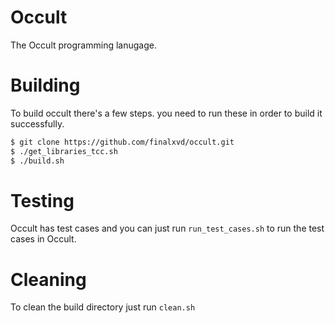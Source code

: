 # Occult
The Occult programming lanugage.

# Building
To build occult there's a few steps. you need to run these in order to build it successfully.
```bash
$ git clone https://github.com/finalxvd/occult.git
$ ./get_libraries_tcc.sh
$ ./build.sh
```

# Testing
Occult has test cases and you can just run `run_test_cases.sh` to run the test cases in Occult.

# Cleaning
To clean the build directory just run `clean.sh`
